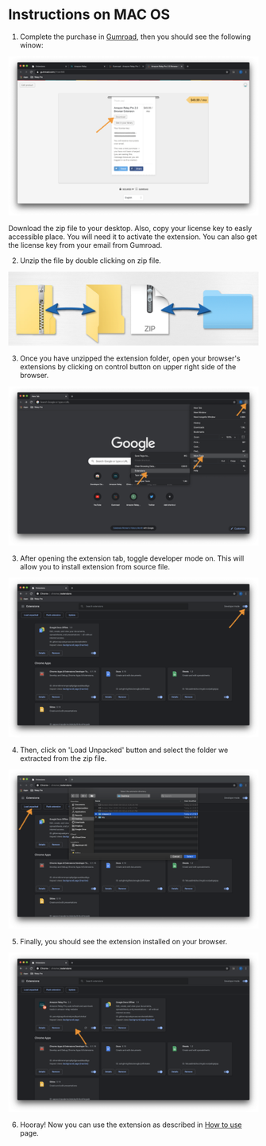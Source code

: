 # Instructions on MAC OS

1. Complete the purchase in [Gumroad](https://gum.co/YzeHNR), then you should see the following winow:

![alt text](./img/installation/license-key.png "Purchase page")
 
Download the zip file to your desktop. Also, copy your license key to easly accessible place. You will need it to activate the extension. You can also get the license key from your email from Gumroad.

2. Unzip the file by double clicking on zip file. 

![alt text](./img/installation/unzip-pic.png "Zipped extension")  

3. Once you have unzipped the extension folder, open your browser's extensions by clicking on control button on upper right side of the browser.

![alt text](./img/installation/open-extensions.png "Open extension page")

3. After opening the extension tab, toggle developer mode on. This will allow you to install extension from source file.

![alt text](./img/installation/toggle-on.png "Open extension page")

4. Then, click on 'Load Unpacked' button and select the folder we extracted from the zip file.

![alt text](./img/installation/select-file.png "Load the extension")

5. Finally, you should see the extension installed on your browser. 

![alt text](./img/installation/loaded.png "Load the extension")

6. Hooray! Now you can use the extension as described in [How to use](https://faraday-techno.github.io/relay-pro/#/using) page.

